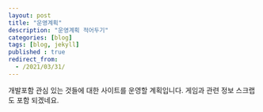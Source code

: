 ```yaml
---
layout: post
title: "운영계획"
description: "운영계획 적어두기"
categories: [blog]
tags: [blog, jekyll]
published : true
redirect_from:
  - /2021/03/31/
---
```

개발포함 관심 있는 것들에 대한 사이트를 운영할 계획입니다.
게임과 관련 정보 스크랩도 포함 되겠네요.
